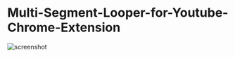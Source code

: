 # Multi-Segment-Looper-for-Youtube-Chrome-Extension
![screenshot](https://github.com/uday-uppal/Multi-Segment-Looper-for-Youtube-Chrome-Extension/assets/81161758/bf2783c8-4bb5-4168-ab28-f48168fae94f)

